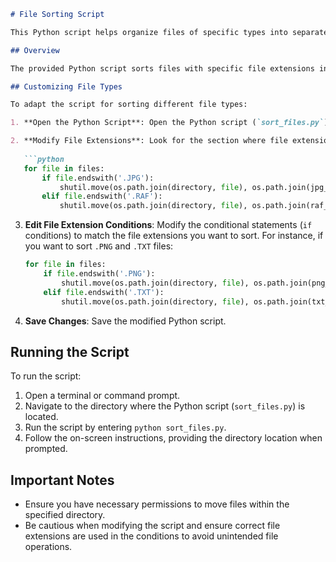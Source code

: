 ```markdown
# File Sorting Script

This Python script helps organize files of specific types into separate directories within a chosen directory.

## Overview

The provided Python script sorts files with specific file extensions into separate subdirectories within the specified directory. By default, it sorts `.JPG` and `.RAF` files into 'JPG' and 'RAF' subdirectories, respectively.

## Customizing File Types

To adapt the script for sorting different file types:

1. **Open the Python Script**: Open the Python script (`sort_files.py`) in a text editor or code editor of your choice.

2. **Modify File Extensions**: Look for the section where file extensions are checked for sorting:
   
   ```python
   for file in files:
       if file.endswith('.JPG'):
           shutil.move(os.path.join(directory, file), os.path.join(jpg_dir, file))
       elif file.endswith('.RAF'):
           shutil.move(os.path.join(directory, file), os.path.join(raf_dir, file))
   ```

3. **Edit File Extension Conditions**: Modify the conditional statements (`if` conditions) to match the file extensions you want to sort. For instance, if you want to sort `.PNG` and `.TXT` files:

   ```python
   for file in files:
       if file.endswith('.PNG'):
           shutil.move(os.path.join(directory, file), os.path.join(png_dir, file))
       elif file.endswith('.TXT'):
           shutil.move(os.path.join(directory, file), os.path.join(txt_dir, file))
   ```

4. **Save Changes**: Save the modified Python script.

## Running the Script

To run the script:

1. Open a terminal or command prompt.
2. Navigate to the directory where the Python script (`sort_files.py`) is located.
3. Run the script by entering `python sort_files.py`.
4. Follow the on-screen instructions, providing the directory location when prompted.

## Important Notes

- Ensure you have necessary permissions to move files within the specified directory.
- Be cautious when modifying the script and ensure correct file extensions are used in the conditions to avoid unintended file operations.
```

